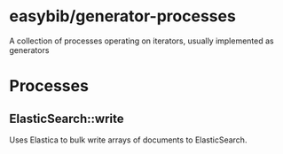 # easybib/generator-processes

A collection of processes operating on iterators, usually implemented as generators

# Processes

## ElasticSearch::write
Uses Elastica to bulk write arrays of documents to ElasticSearch.
